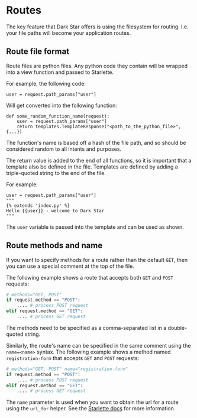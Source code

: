 # Routes

The key feature that Dark Star offers is using the filesystem for routing. I.e. your file paths will become your application routes.


## Route file format


Route files are python files. Any python code they contain will be wrapped into a view function and passed to Starlette.

For example, the following code:

    user = request.path_params["user"]


Will get converted into the following function:

    def some_random_function_name(request):
        user = request.path_params["user"]
        return templates.TemplateResponse("<path_to_the_python_file>", {...})


The function's name is based off a hash of the file path, and so should be considered random to all intents and purposes.

The return value is added to the end of all functions, so it is important that a template also be defined in the file. Templates are defined by adding a triple-quoted string to the end of the file. 

For example:


    user = request.path_params["user"]
    """
    {% extends 'index.py' %}
    Hello {{user}} - welcome to Dark Star
    """

The `user` variable is passed into the template and can be used as shown.

## Route methods and name

If you want to specify methods for a route rather than the default `GET`, then
you can use a special comment at the top of the file.

The following example shows a route that accepts both `GET` and `POST` requests:

```python
# methods="GET, POST"
if request.method == "POST":
    .... # process POST request
elif request.method == "GET":
    .... # process GET request
```

The methods need to be specified as a comma-separated list in a double-quoted string.

Similarly, the route's name can be specified in the same comment using the
`name=<name>` syntax. The following example shows a method named
`registration-form` that accepts `GET` and `POST` requests:

```python
# methods="GET, POST" name="registration-form"
if request.method == "POST":
    .... # process POST request
elif request.method == "GET":
    .... # process GET request
```

The `name` parameter is used when you want to obtain the url for a route using
the `url_for` helper. See the [Starlette docs](https://www.starlette.io/routing/#reverse-url-lookups)
for more information.
